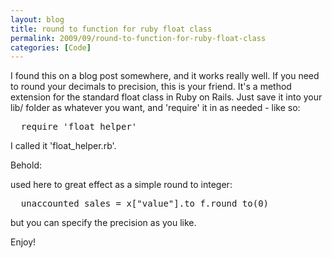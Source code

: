 ```yaml
---
layout: blog
title: round to function for ruby float class
permalink: 2009/09/round-to-function-for-ruby-float-class
categories: [Code]
---
```


<p>I found this on a blog post somewhere, and it works really well. If you need to round your decimals to precision, this is your friend. It&#039;s a method extension for the standard float class in Ruby on Rails. Just save it into your lib/ folder as whatever you want, and &#039;require&#039; it in as needed - like so:</p>
<pre>
  require &#039;float_helper&#039;
</pre><p>
I called it &#039;float_helper.rb&#039;.</p>
<p>Behold:</p>
<script src="https://gist.github.com/860803.js?file=float_helper.rb"></script><p>
used here to great effect as a simple round to integer:</p>
<pre>
  unaccounted_sales = x["value"].to_f.round_to(0)
</pre><p>
but you can specify the precision as you like.</p>
<p>Enjoy!</p>
